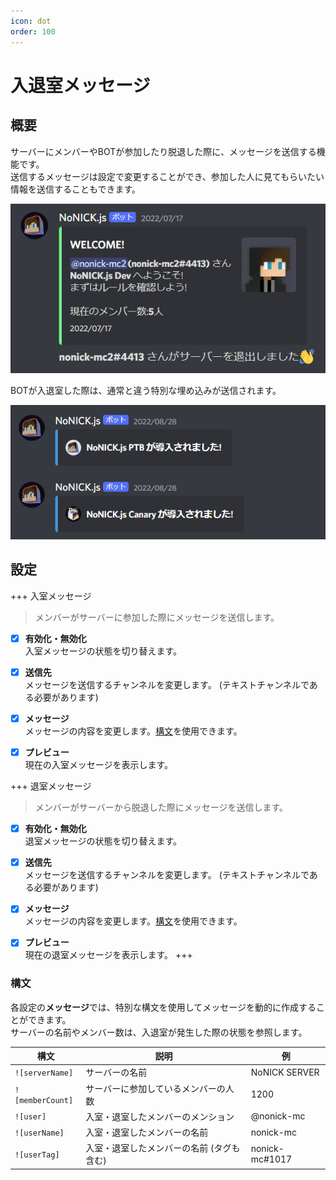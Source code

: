 ```yaml
---
icon: dot
order: 100
---
```


# 入退室メッセージ
## 概要
サーバーにメンバーやBOTが参加したり脱退した際に、メッセージを送信する機能です。  
送信するメッセージは設定で変更することができ、参加した人に見てもらいたい情報を送信することもできます。

![](/static/features/welcome-message/1.png)

BOTが入退室した際は、通常と違う特別な埋め込みが送信されます。

![](/static/features/welcome-message/2.png)

## 設定
+++ 入室メッセージ
> メンバーがサーバーに参加した際にメッセージを送信します。

- [x] **有効化・無効化**  
入室メッセージの状態を切り替えます。

- [x] **送信先**  
メッセージを送信するチャンネルを変更します。 (テキストチャンネルである必要があります)  

- [x] **メッセージ**  
メッセージの内容を変更します。[構文](#構文)を使用できます。

- [x] **プレビュー**  
現在の入室メッセージを表示します。

+++ 退室メッセージ
> メンバーがサーバーから脱退した際にメッセージを送信します。

- [x] **有効化・無効化**  
退室メッセージの状態を切り替えます。

- [x] **送信先**  
メッセージを送信するチャンネルを変更します。 (テキストチャンネルである必要があります)  

- [x] **メッセージ**  
メッセージの内容を変更します。[構文](#構文)を使用できます。

- [x] **プレビュー**  
現在の退室メッセージを表示します。
+++

### 構文
各設定の**メッセージ**では、特別な構文を使用してメッセージを動的に作成することができます。  
サーバーの名前やメンバー数は、入退室が発生した際の状態を参照します。

構文 | 説明 | 例
--- | --- | ---
`![serverName]` | サーバーの名前 | NoNICK SERVER
`![memberCount]` | サーバーに参加しているメンバーの人数  | 1200
`![user]` | 入室・退室したメンバーのメンション | @nonick-mc
`![userName]` | 入室・退室したメンバーの名前 | nonick-mc
`![userTag]` | 入室・退室したメンバーの名前 (タグも含む) | nonick-mc#1017